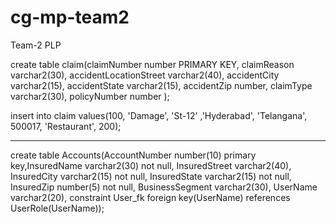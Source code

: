 # cg-mp-team2
Team-2 PLP

create table claim(claimNumber number PRIMARY KEY, 
	              claimReason varchar2(30), 
	              accidentLocationStreet varchar2(40),
	              accidentCity varchar2(15), 
	              accidentState varchar2(15), 
	              accidentZip number, 
	              claimType varchar2(30), 
	               policyNumber number );
		      
		    
insert into claim values(100, 'Damage', 'St-12' ,'Hyderabad', 'Telangana', 500017, 'Restaurant', 200);

		      
		      
		      
		      
-------------------------------------------------------------------------------------------------------------------------------- 


create table Accounts(AccountNumber number(10) primary key,InsuredName varchar2(30) not null,
InsuredStreet varchar2(40),
InsuredCity varchar2(15) not null,
InsuredState varchar2(15) not null,
InsuredZip number(5) not null,
BusinessSegment varchar2(30),
UserName varchar2(20),
constraint User_fk foreign key(UserName) references UserRole(UserName));


